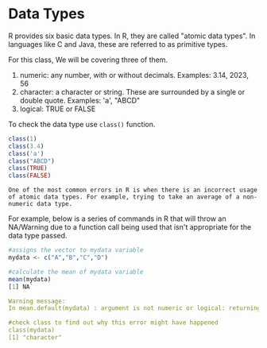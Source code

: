 # Data Types

R provides six basic data types. In R, they are called "atomic data types". In languages like C and Java, these are referred to as primitive types.

For this class, We will be covering three of them.

1. numeric: any number, with or without decimals. Examples: 3.14, 2023, 56
2. character: a character or string. These are surrounded by a single or double quote.  Examples: 'a', "ABCD"
3. logical: TRUE or FALSE

To check the data type use `class()` function.

```R
class(1)
class(3.4)
class('a')
class("ABCD")
class(TRUE)
class(FALSE)
```

```{warning}
One of the most common errors in R is when there is an incorrect usage of atomic data types. For example, trying to take an average of a non-numeric data type.
```
For example, below is a series of commands in R that will throw an NA/Warning due to a function call being used that isn't appropriate for the data type passed.

```R
#assigns the vector to mydata variable
mydata <- c("A","B","C","D")

#calculate the mean of mydata variable
mean(mydata)
[1] NA`

Warning message:
In mean.default(mydata) : argument is not numeric or logical: returning NA

#check class to find out why this error might have happened
class(mydata)
[1] "character"
```

